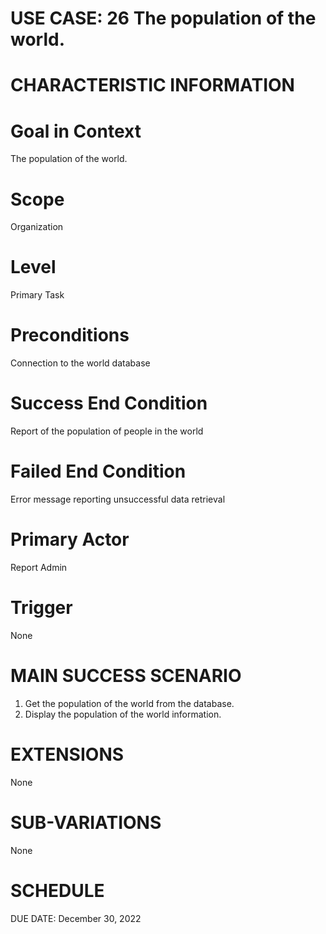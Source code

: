 # USE CASE: 26 The population of the world.
# CHARACTERISTIC INFORMATION

# Goal in Context
The population of the world.

# Scope
Organization

# Level
Primary Task

# Preconditions
Connection to the world database

# Success End Condition
Report of the population of people in the world

# Failed End Condition
Error message reporting unsuccessful data retrieval

# Primary Actor
Report Admin

# Trigger
None

# MAIN SUCCESS SCENARIO
1. Get the population of the world from the database.
2. Display the population of the world information.

# EXTENSIONS
None

# SUB-VARIATIONS
None

# SCHEDULE
DUE DATE: December 30, 2022
